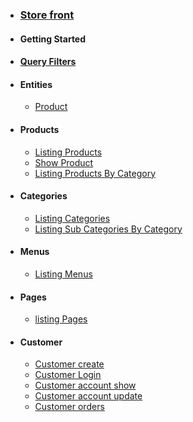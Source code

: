 - ### [Store front](/store-front/index) 
- #### Getting Started 
- #### [Query Filters](/store-front/misc/query-filters)
- #### Entities
    - [Product](/store-front/entities/product/product)
- #### Products
  - [Listing Products](/store-front/products/index)
  - [Show Product](/store-front/products/show)
  - [Listing Products By Category](/store-front/products/list_by_category)
- #### Categories
  - [Listing Categories](/store-front/categories/index)
  - [Listing Sub Categories By Category](/store-front/categories/category_children)
- #### Menus
  - [Listing Menus](/store-front/menus/index)
- #### Pages
  - [listing Pages](/store-front/pages/index)    
- #### Customer
  - [Customer create](/store-front/customers/create)
  - [Customer Login](/store-front/customers/login)
  - [Customer account show](/store-front/customers/show)
  - [Customer account update](/store-front/customers/update)
  - [Customer orders](/store-front/customers/orders/index)
